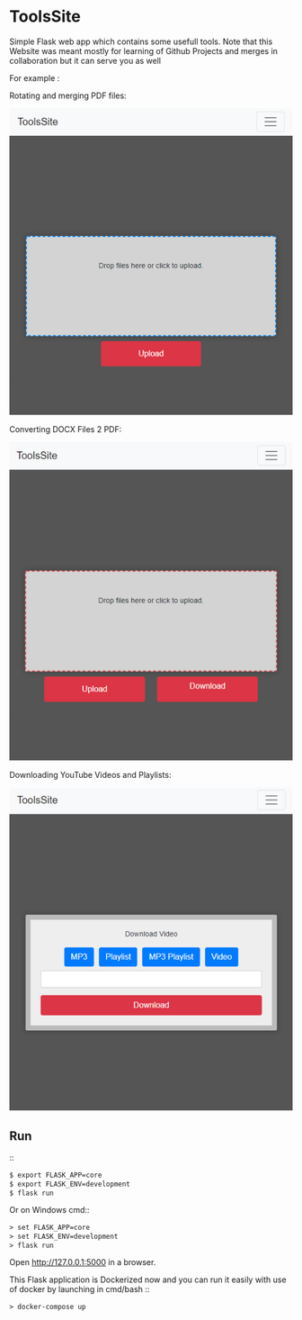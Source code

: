 # ToolsSite
Simple Flask web app which contains some usefull tools.
Note that this Website was meant mostly for learning of Github Projects and merges in collaboration but it can serve you as well

For example :

Rotating and merging PDF files:

![](preview/rotate.png)

Converting DOCX Files 2 PDF:

![](preview/convert.png)

Downloading YouTube Videos and Playlists: 

![](preview/download.png)


Run
---

::

    $ export FLASK_APP=core
    $ export FLASK_ENV=development
    $ flask run

Or on Windows cmd::

    > set FLASK_APP=core
    > set FLASK_ENV=development
    > flask run

Open http://127.0.0.1:5000 in a browser.

This Flask application is Dockerized now and you can run it easily with use of docker by launching in cmd/bash ::
   
    > docker-compose up
